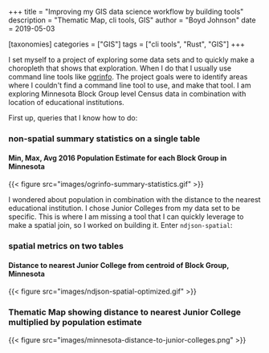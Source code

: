 +++
title = "Improving my GIS data science workflow by building tools"
description = "Thematic Map, cli tools, GIS"
author = "Boyd Johnson"
date = 2019-05-03

[taxonomies]
categories = ["GIS"]
tags = ["cli tools", "Rust", "GIS"]
+++

I set myself to a project of exploring some data sets and to quickly make a choropleth that shows that exploration. When I do that I usually use command line tools like [ogrinfo](https://github.com/dwtkns/gdal-cheat-sheet). The project goals were to identify areas where I couldn't find a command line tool to use, and make that tool. I am exploring Minnesota Block Group level Census data in combination with location of educational institutions.

First up, queries that I know how to do:

### non-spatial summary statistics on a single table

#### Min, Max, Avg 2016 Population Estimate for each Block Group in Minnesota

{{< figure src="images/ogrinfo-summary-statistics.gif" >}}

I wondered about population in combination with the distance to the nearest educational institution. I chose Junior Colleges from my data set to be specific. This is where I am missing a tool that I can quickly leverage to make a spatial join, so I worked on building it. Enter `ndjson-spatial`:

### spatial metrics on two tables

#### Distance to nearest Junior College from centroid of Block Group, Minnesota

{{< figure src="images/ndjson-spatial-optimized.gif" >}}

### Thematic Map showing distance to nearest Junior College multiplied by population estimate

{{< figure src="images/minnesota-distance-to-junior-colleges.png" >}}
